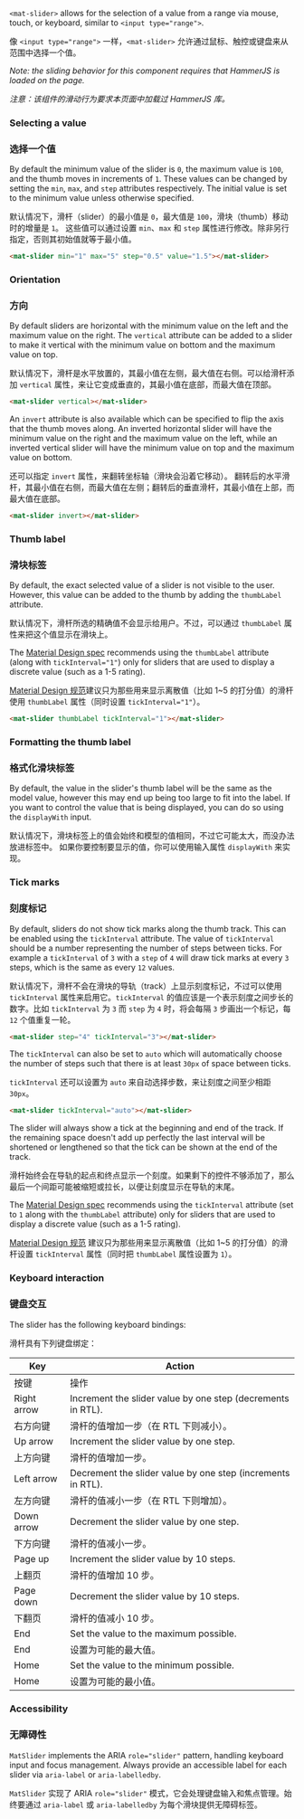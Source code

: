 `<mat-slider>` allows for the selection of a value from a range via mouse, touch, or keyboard,
similar to `<input type="range">`.

像 `<input type="range">` 一样，`<mat-slider>` 允许通过鼠标、触控或键盘来从范围中选择一个值。

<!-- example(slider-overview) -->

_Note: the sliding behavior for this component requires that HammerJS is loaded on the page._

*注意：该组件的滑动行为要求本页面中加载过 HammerJS 库。*

### Selecting a value

### 选择一个值

By default the minimum value of the slider is `0`, the maximum value is `100`, and the thumb moves
in increments of `1`. These values can be changed by setting the `min`, `max`, and `step` attributes
respectively. The initial value is set to the minimum value unless otherwise specified.

默认情况下，滑杆（slider）的最小值是 `0`，最大值是 `100`，滑块（thumb）移动时的增量是 `1`。
这些值可以通过设置 `min`、`max` 和 `step` 属性进行修改。除非另行指定，否则其初始值就等于最小值。

```html
<mat-slider min="1" max="5" step="0.5" value="1.5"></mat-slider>
```

### Orientation

### 方向

By default sliders are horizontal with the minimum value on the left and the maximum value on the
right. The `vertical` attribute can be added to a slider to make it vertical with the minimum value
on bottom and the maximum value on top.

默认情况下，滑杆是水平放置的，其最小值在左侧，最大值在右侧。可以给滑杆添加 `vertical` 属性，来让它变成垂直的，其最小值在底部，而最大值在顶部。

```html
<mat-slider vertical></mat-slider>
```

An `invert` attribute is also available which can be specified to flip the axis that the thumb moves
along. An inverted horizontal slider will have the minimum value on the right and the maximum value
on the left, while an inverted vertical slider will have the minimum value on top and the maximum
value on bottom.

还可以指定 `invert` 属性，来翻转坐标轴（滑块会沿着它移动）。
翻转后的水平滑杆，其最小值在右侧，而最大值在左侧；翻转后的垂直滑杆，其最小值在上部，而最大值在底部。

```html
<mat-slider invert></mat-slider>
```

### Thumb label

### 滑块标签

By default, the exact selected value of a slider is not visible to the user. However, this value can
be added to the thumb by adding the `thumbLabel` attribute.

默认情况下，滑杆所选的精确值不会显示给用户。不过，可以通过 `thumbLabel` 属性来把这个值显示在滑块上。

The [Material Design spec](https://material.io/design/components/sliders.html#discrete-slider) recommends using the
`thumbLabel` attribute (along with `tickInterval="1"`) only for sliders that are used to display a
discrete value (such as a 1-5 rating).

[Material Design 规范](https://material.io/design/components/sliders.html#discrete-slider)建议只为那些用来显示离散值（比如 1~5 的打分值）的滑杆使用 `thumbLabel` 属性（同时设置 `tickInterval="1"`）。

```html
<mat-slider thumbLabel tickInterval="1"></mat-slider>
```

### Formatting the thumb label

### 格式化滑块标签

By default, the value in the slider's thumb label will be the same as the model value, however this
may end up being too large to fit into the label. If you want to control the value that is being
displayed, you can do so using the `displayWith` input.

默认情况下，滑块标签上的值会始终和模型的值相同，不过它可能太大，而没办法放进标签中。
如果你要控制要显示的值，你可以使用输入属性 `displayWith` 来实现。

<!-- example(slider-formatting) -->

### Tick marks

### 刻度标记

By default, sliders do not show tick marks along the thumb track. This can be enabled using the
`tickInterval` attribute. The value of `tickInterval` should be a number representing the number
of steps between ticks. For example a `tickInterval` of `3` with a `step` of `4` will draw
tick marks at every `3` steps, which is the same as every `12` values.

默认情况下，滑杆不会在滑块的导轨（track）上显示刻度标记，不过可以使用 `tickInterval` 属性来启用它。`tickInterval` 的值应该是一个表示刻度之间步长的数字。比如 `tickInterval` 为 `3` 而 `step` 为 `4` 时，将会每隔 `3` 步画出一个标记，每 `12` 个值重复一轮。

```html
<mat-slider step="4" tickInterval="3"></mat-slider>
```

The `tickInterval` can also be set to `auto` which will automatically choose the number of steps
such that there is at least `30px` of space between ticks.

`tickInterval` 还可以设置为 `auto` 来自动选择步数，来让刻度之间至少相距 `30px`。

```html
<mat-slider tickInterval="auto"></mat-slider>
```

The slider will always show a tick at the beginning and end of the track. If the remaining space
doesn't add up perfectly the last interval will be shortened or lengthened so that the tick can be
shown at the end of the track.

滑杆始终会在导轨的起点和终点显示一个刻度。如果剩下的控件不够添加了，那么最后一个间距可能被缩短或拉长，以便让刻度显示在导轨的末尾。

The [Material Design spec](https://material.io/design/components/sliders.html#discrete-slider) recommends using the
`tickInterval` attribute (set to `1` along with the `thumbLabel` attribute) only for sliders that
are used to display a discrete value (such as a 1-5 rating).

[Material Design 规范](https://material.io/design/components/sliders.html#discrete-slider) 建议只为那些用来显示离散值（比如 1~5 的打分值）的滑杆设置 `tickInterval` 属性（同时把 `thumbLabel` 属性设置为 `1`）。

### Keyboard interaction

### 键盘交互

The slider has the following keyboard bindings:

滑杆具有下列键盘绑定：

| Key         | Action                                                                             |
|-------------|------------------------------------------------------------------------------------|
| 按键         | 操作                                                                             |
| Right arrow | Increment the slider value by one step (decrements in RTL).                        |
| 右方向键 | 滑杆的值增加一步（在 RTL 下则减小）。 |
| Up arrow    | Increment the slider value by one step.                                            |
| 上方向键 | 滑杆的值增加一步。 |
| Left arrow  | Decrement the slider value by one step (increments in RTL).                        |
| 左方向键 | 滑杆的值减小一步（在 RTL 下则增加）。 |
| Down arrow  | Decrement the slider value by one step.                                            |
| 下方向键  | 滑杆的值减小一步。 |
| Page up     | Increment the slider value by 10 steps.                                            |
| 上翻页 | 滑杆的值增加 10 步。 |
| Page down   | Decrement the slider value by 10 steps.                                            |
| 下翻页 | 滑杆的值减小 10 步。 |
| End         | Set the value to the maximum possible.                                             |
| End         | 设置为可能的最大值。 |
| Home        | Set the value to the minimum possible.                                             |
| Home        | 设置为可能的最小值。 |

### Accessibility

### 无障碍性

`MatSlider` implements the ARIA `role="slider"` pattern, handling keyboard input and focus
management. Always provide an accessible label for each slider via `aria-label` or
`aria-labelledby`.

`MatSlider` 实现了 ARIA `role="slider"` 模式，它会处理键盘输入和焦点管理。始终要通过 `aria-label` 或 `aria-labelledby` 为每个滑块提供无障碍标签。

